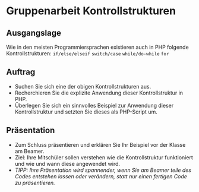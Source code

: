 # Gruppenarbeit Kontrollstrukturen
##  Ausgangslage
Wie in den meisten Programmiersprachen existieren auch in PHP folgende Kontrollstrukturen:
`if/else/elseif`
`switch/case`
`while/do-while`
`for`


## Auftrag
- Suchen Sie sich eine der obigen Kontrollstrukturen aus.
- Recherchieren Sie die explizite Anwendung dieser Kontrollstruktur in PHP.
- Überlegen Sie sich ein sinnvolles Beispiel zur Anwendung dieser Kontrollstruktur und setzten Sie dieses als PHP-Script um.

## Präsentation
- Zum Schluss präsentieren und erklären Sie Ihr Beispiel vor der Klasse am Beamer.
- Ziel: Ihre Mitschüler sollen verstehen wie die Kontrollstruktur funktioniert und wie und wann diese angewendet wird.
- *TIPP: Ihre Präsentation wird spannender, wenn Sie am Beamer teile des Codes entstehen lassen oder verändern, statt nur einen fertigen Code zu präsentieren.*

<!--stackedit_data:
eyJoaXN0b3J5IjpbODM3NzY4ODQxXX0=
-->